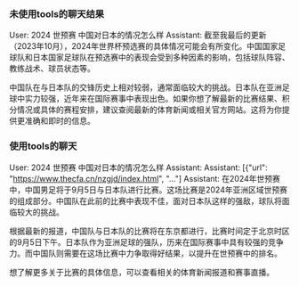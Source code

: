### 未使用tools的聊天结果

User: 2024 世预赛 中国对日本的情况怎么样
Assistant: 截至我最后的更新（2023年10月），2024年世界杯预选赛的具体情况可能会有所变化。中国国家足球队和日本国家足球队在预选赛中的表现会受到多种因素的影响，包括球队阵容、教练战术、球员状态等。

中国队在与日本队的交锋历史上相对较弱，通常面临较大的挑战。日本队在亚洲足球中实力较强，近年来在国际赛事中表现出色。如果你想了解最新的比赛结果、积分情况或具体的赛程安排，建议查阅最新的体育新闻或相关官方网站。这将为你提供更准确和即时的信息。

### 使用tools的聊天

User: 2024 世预赛 中国对日本的情况怎么样
Assistant:
Assistant: [{"url": "https://www.thecfa.cn/nzgjd/index.html", "..."]
Assistant: 在2024年世预赛中，中国男足将于9月5日与日本队进行比赛。这场比赛是2024年亚洲区域世预赛的组成部分。中国队在此前的比赛中表现不佳，面对日本队这样的强敌，球队将面临较大的挑战。

根据最新的报道，中国队与日本队的比赛将在东京都进行，比赛时间定于北京时区的9月5日下午。日本队作为亚洲足球的强队，历来在国际赛事中具有较强的竞争力。而中国队则需要在这场比赛中力争取得好结果，以提升在世预赛中的排名。

想了解更多关于比赛的具体信息，可以查看相关的体育新闻报道和赛事直播。